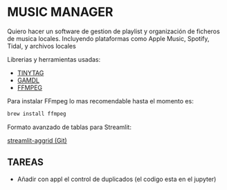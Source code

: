 # MUSIC MANAGER

Quiero hacer un software de gestion de playlist y organización de ficheros de musica locales.
Incluyendo plataformas como Apple Music, Spotify, Tidal, y archivos locales


Librerias y herramientas usadas:

- [TINYTAG](https://github.com/tinytag/tinytag.git)
- [GAMDL](https://github.com/glomatico/gamdl.git)
- [FFMPEG](https://ffmpeg.org/)

Para instalar FFmpeg lo mas recomendable hasta el momento es:

```bash
brew install ffmpeg
```

Formato avanzado de tablas para Streamlit:

[streamlit-aggrid (Git)](https://github.com/PablocFonseca/streamlit-aggrid?tab=readme-ov-file)

## TAREAS
 - Añadir con appl el control de duplicados (el codigo esta en el jupyter)